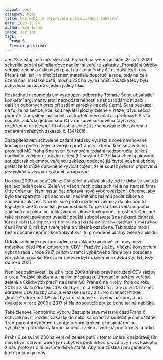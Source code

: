 ```yaml
---
layout: post
category: blog
title: Pro koho je připravena půlmiliardová zakázka? 
date: 2020-10-24
author: Eva Tichá
image: sec.jpg
tags: |-
  Praha_6
  Zivotni_prostredi
---
```

Jen 23 zastupitelů městské části Praha 6 na svém zasedání 25. září 2020 schválilo zadání půlmiliardové nadlimitní veřejné zakázky „Provádění údržby veřejné zeleně a úklidových prací na území Prahy 6“ na další čtyři roky. Přesně tak, jak ji v předloženém materiálu doporučila rada, tedy na celé území naší městské části, plochu 230 ha vyjma hřišť. Zakázka tedy byla schválena jen těsně o jeden jediný hlas.

Rozhodnutí nepomohla ani vystoupení odborníka Tomáše Šeny, obsahující konkrétní argumenty proti neopodstatněnosti a nehospodárnosti sečí i dalších odborných prací při zadání zakázky na celé území. Šena poukázal na to, že na šestce, kde jsou největší plochy zeleně v Praze, trávu sečou popeláři. Zamyšlení koaličních zastupitelů nevyvolal ani protinávrh Pirátů soutěžit zakázku jednou soutěží v rámcové smlouvě na čtyři roky, rozdělenou do alespoň tří oblastí a soutěžit je samostatně dle zákona o zadávání veřejných zakázek č. 134/2016. 

Zastupitelstvem schválené zadání zakázky vychází z nově navrhované koncepce péče o zeleň a veřejná prostranství, kterou Komise životního prostředí MČ Praha 6 na svém červnovém jednání nedoporučila, jelikož nadlimitní veřejnou zakázku neřeší.(hlasování 6:0:3) Rada chce opakovaně soutěžit tak objemnou veřejnou zakázku obdobně již čtvrté volební období, přestože to může oprávněně vyvolat dojem, že je soutěž předem připravená pro jediného předem vybraného zájemce.

Do roku 2009 se soutěžila zvlášť zeleň a zvlášť úklidy, od té doby se soutěží jen jako jeden celek. (Zeleň ve všech třech oblastech měla na starosti firma Otty Chládka.)
Nyní nastal čas připravit nové výběrové řízení. Chceme, aby bylo transparentní i při zachování nadlimitního režimu podle zákona o zadávání zakázek. Navrhli jsme proto rozdělení zakázky do alespoň tří logických celků a soutěžit je samostatně. To pak dá šanci většímu počtu zájemců a vznikne tím tolik žádoucí zdravé konkurenční prostředí. Chceme také stanovit povinnost uvádět i použití subdodavatelů na některé činnosti. Každá oblast, spravovaná firmou na základě smluvního ujednání s městskou částí Praha 6, má být zveřejněna a viditelně označena. Tak budou moci i běžní občané nepřímo kontrolovat kvalitu prováděné údržby zeleně a úklidu.

Údržba zeleně je nyní prováděna na základě rámcové smlouvy mezi městskou částí P6 a konsorciem CDV – Pražské služby. Vítězné konsorcium vybrala rada v roce 2017, přitom v rámci výběrového řízení byla doručena jen jediná nabídka. Rámcová smlouva byla uzavřena na dobu čtyř let, tedy do roku 2021.

Není bez zajímavosti, že už v roce 2009 získalo právě sdružení CDV služby s.r.o. a Pražské služby a.s. nadlimitní zakázku „Provádění údržby veřejné zeleně a úklidových prací“ na území MČ Praha 6 na 4 roky. Poté od roku 2013 ji získalo sdružení CDV služby s.r.o. a FREKO a.s., a v roce 2017 opět sdružení CDV služby s.r.o. a Pražské služby a.s.. Po dvanáct let zde „kraluje“ sdružení CDV služby s.r.o. střídavě se dvěma partnery a po dvakráte v roce 2009 a 2017 přišla do soutěže pouze jedna jediná nabídka.

Také členové Kontrolního výboru Zastupitelstva městské části Praha 6 schválili návrh rozdělit zakázky do několika oblastí a soutěžit je samostatně. Transparentní výběrové řízení je prvním krokem k hospodárnému vynaložení půl miliardy korun na péči o zeleň a veřejná prostranství a úklid. 

Praha 6 se svými 230 ha veřejné zeleně patří v tomto směru k nejzdravějším městským částem. Zeleň je nezbytnou podmínkou pro zdravý život každého z nás, proto se o ni musíme dobře starat. Aby zde zůstala i pro generace, které přijdou po nás.
